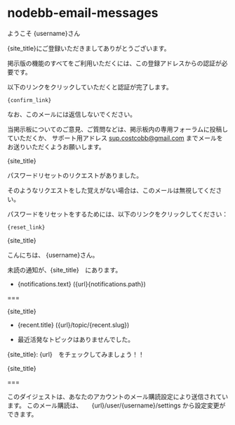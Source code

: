nodebb-email-messages
=====================

ようこそ {username}さん

{site_title}にご登録いただきましてありがとうございます。

掲示版の機能のすべてをご利用いただくには、この登録アドレスからの認証が必要です。

以下のリンクをクリックしていただくと認証が完了します。

    {confirm_link}

なお、このメールには返信しないでください。

当掲示板についてのご意見、ご質問などは、掲示板内の専用フォーラムに投稿していただくか、
サポート用アドレス
sup.costcobb@gmail.com
までメールをお送りいただくようお願いします。

{site_title}









パスワードリセットのリクエストがありました。

そのようなリクエストをした覚えがない場合は、このメールは無視してください。

パスワードをリセットをするためには、以下のリンクをクリックしてください：

    {reset_link}

{site_title}








こんにちは、 {username}さん。

<!-- IF notifications.length -->
未読の通知が、{site_title}　にあります。

<!-- BEGIN notifications -->
* {notifications.text} ({url}{notifications.path})
<!-- END notifications -->

===
<!-- ENDIF notifications.length -->

{site_title}

<!-- IF recent.length -->
<!-- BEGIN recent -->
* {recent.title} ({url}/topic/{recent.slug})
<!-- END recent -->
<!-- ELSE -->
* 最近活発なトピックはありませんでした。
<!-- ENDIF recent.length -->

 {site_title}: {url}　をチェックしてみましょう！！


{site_title}

===

このダイジェストは、あなたのアカウントのメール購読設定により送信されています。
このメール購読は、
　 {url}/user/{username}/settings
から設定変更ができます。





